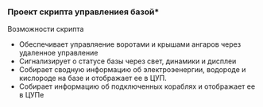 ﻿### Проект скрипта управлениея базой*

Возможности скрипта

- Обеспечивает управляение воротами и крышами ангаров через удаленное управление
- Сигнализирует о статусе базы через свет, динамики и дисплеи
- Собирает сводную информацию об электроэенергии, водороде и кислороде на базе и отображает ее в ЦУП.
- Собирает информацию об подключенных кораблях и отображает ее в ЦУПе